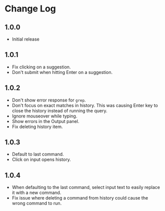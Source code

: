 # Change Log

## 1.0.0
- Initial release

## 1.0.1
- Fix clicking on a suggestion.
- Don't submit when hitting Enter on a suggestion.

## 1.0.2
- Don't show error response for `grep`.
- Don't focus on exact matches in history. This was causing Enter key to close the history instead of running the query.
- Ignore mouseover while typing.
- Show errors in the Output panel.
- Fix deleting history item.

## 1.0.3
- Default to last command.
- Click on input opens history.

## 1.0.4
- When defaulting to the last command, select input text to easily replace it with a new command.
- Fix issue where deleting a command from history could cause the wrong command to run.
